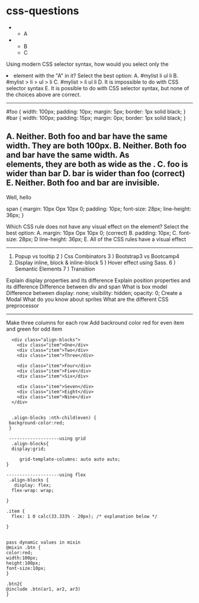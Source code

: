 # css-questions

<ul id="mylist">
<li>
<ul>
<li>A</li>
</ul>
</li>
<li>
<ul>
<li>B</li>
<li>C</li>
</ul>
</li>
</ul>

Using modern CSS selector syntax, how would you select only the <li> element with the "A" in it?
Select the best option:
A. #mylist li ul li
B. #mylist > li > ul > li
C. #mylist > li ul li
D. It is impossible to do with CSS selector syntax
E. It is possible to do with CSS selector syntax, but none of the choices above are correct.

--------------------------------------------
#foo {
width: 100px;
padding: 10px;
margin: 5px;
border: 1px solid black;
}
#bar {
width: 100px;
padding: 15px;
margin: 0px;
border: 1px solid black;
}

<div id="foo"></div>
<div id="bar"></div>

A. Neither. Both foo and bar have the same width. They are both 100px.
B.
Neither. Both foo and bar have the same width. As <div> elements, they are both as wide as the <body>. 
C. foo is wider than bar
D.
bar is wider than foo   (correct)
E. Neither. Both foo and bar are invisible.
--------------------------

<span>Well, hello</span>

span {
margin: 10px Opx 10px 0;
padding: 10px;
font-size: 28px;
line-height: 36px;
}

Which CSS rule does not have any visual effect on the element?
Select the best option:
A. margin: 10px Opx 10px 0;  (correct)
B. padding: 10px;
C. font-size: 28px;
D line-height: 36px;
E. All of the CSS rules have a visual effect

----------------
1) Popup vs tooltip 
2 ) Css Combinators
3 ) Bootstrap3 vs Bootcamp4
4) Display inline, block & inline-block
5 ) Hover effect using Sass.
6 ) Semantic Elements
7 ) Transition

Explain display properties and its difference
Explain position properties and its difference
Difference between div and span
What is box model
Difference between display: none; visibility: hidden; opacity: 0;
Create a Modal
What do you know about sprites
What are the different CSS preprocessor
  
  -------------------------
  
 Make three columns for each row
 Add backround color red for even item and green for odd item
```  
  <div class="align-blocks">
    <div class="item">One</div>
    <div class="item">Two</div>
    <div class="item">Three</div>
    
    <div class="item">Four</div>
    <div class="item">Five</div>
    <div class="item">Six</div>
    
    <div class="item">Seven</div>
    <div class="item">Eight</div>
    <div class="item">Nine</div>
  </div>


  .align-blocks :nth-child(even) {
 background-color:red;
 }  
  
 -------------------using grid
  .align-blocks{
  display:grid;

     grid-template-columns: auto auto auto;
} 
  
--------------------using flex
 .align-blocks {
   display: flex;
  flex-wrap: wrap;
   
} 

.item {
  flex: 1 0 calc(33.333% - 20px); /* explanation below */
  
}
  
  ```
  ```
pass dynamic values in mixin
@mixin .btn {
color:red;
width:100px;
height:100px;
font-size:10px;
}

.btn2{
@include .btn(ar1, ar2, ar3)
}
```
